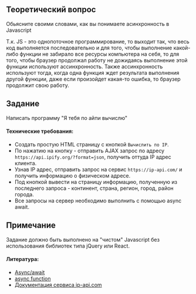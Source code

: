 ## Теоретический вопрос
Обьясните своими словами, как вы понимаете асинхронность в Javascript

Т.к. JS - это однопоточное программирование, то выходит так, что весь код выполняется последовательно и для того, чтобы выполнение какой-либо функции не забирало все ресурсы компьютера на себя, то для того, чтобы браузер продолжал работу не дожидаясь выполнение этой функции используют ассинхронность. Также ассинхронность используют тогда, когда одна функция ждет результата выполнения другой функции, даже если произойдет какая-то ошибка, то браузер продолжит свою работу.

## Задание
Написать программу "Я тебя по айпи вычислю"

#### Технические требования:
- Создать простую HTML страницу с кнопкой `Вычислить по IP`.
- По нажатию на кнопку - отправить AJAX запрос по адресу `https://api.ipify.org/?format=json`, получить оттуда IP адрес клиента.
- Узнав IP адрес, отправить запрос на сервис `https://ip-api.com/` и получить информацию о физическом адресе.
- Под кнопкой вывести на страницу информацию, полученную из последнего запроса - континент, страна, регион, город, район города.
- Все запросы на сервер необходимо выполнить с помощью async await.

## Примечание
Задание должно быть выполнено на "чистом" Javascript без использования библиотек типа jQuery или React.

#### Литература:
- [Async/await](https://learn.javascript.ru/async-await)
- [async function](https://developer.mozilla.org/ru/docs/Web/JavaScript/Reference/Statements/async_function)
- [Документация сервиса ip-api.com](http://ip-api.com/docs/api:json)
